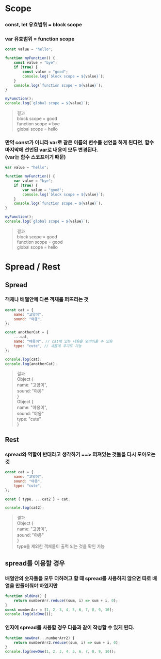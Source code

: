# Scope

### const, let 유효범위 = block scope

### var 유효범위 = function scope

```javascript
const value = "hello";

function myFunction() {
    const value = "bye";
    if (true) {
        const value = "good";
        console.log(`block scope = ${value}`);
    }
    console.log(`function scope = ${value}`);
}

myFunction();
console.log(`global scope = ${value}`);
```

> 결과 <br>
> block scope = good <br>
> function scope = bye <br>
> global scope = hello <br>

### 만약 const가 아니라 var로 같은 이름의 변수를 선언을 하게 된다면, 함수 마지막에 선언된 var로 내용이 모두 변경된다. <br> (var는 함수 스코프이기 때문)

```javascript
var value = "hello";

function myFunction() {
    var value = "bye";
    if (true) {
        var value = "good";
        console.log(`block scope = ${value}`);
    }
    console.log(`function scope = ${value}`);
}

myFunction();
console.log(`global scope = ${value}`);
```

> 결과 <br>
> block scope = good <br>
> function scope = good <br>
> global scope = hello <br>

# Spread / Rest

## Spread

### 객체나 배열안에 다른 객체를 퍼뜨리는 것

```javascript
const cat = {
    name: "고양이",
    sound: "야옹",
};

const anotherCat = {
    ...cat,
    name: "야옹이", // cat에 있는 내용을 덮어씌울 수 있음
    type: "cute", // 새롭게 추가도 가능
};

console.log(cat);
console.log(anotherCat);
```

> 결과 <br>
> Object { <br>
> name: "고양이", <br>
> sound: "야옹" <br>
> } <br>
> Object { <br>
> name: "야옹이", <br>
> sound: "야옹" <br>
> type: "cute" <br>
> }

## Rest

### spread와 역할이 반대라고 생각하기 ==> 퍼져있는 것들을 다시 모아오는 것

```javascript
const cat = {
    name: "고양이",
    sound: "야옹",
    type: "cute",
};

const { type, ...cat2 } = cat;

console.log(cat2);
```

> 결과 <br>
> Object { <br>
> name: "고양이",<br>
> sound: "야옹"<br>
> } <br>
> type을 제외한 객체들이 출력 되는 것을 확인 가능

## spread를 이용할 경우

### 배열안의 숫자들을 모두 더하려고 할 때 spread를 사용하지 않으면 따로 배열을 만들어줘야 하였지만

```javascript
function oldOne() {
    return numberArr.reduce((sum, i) => sum + i, 0);
}
const numberArr = [1, 2, 3, 4, 5, 6, 7, 8, 9, 10];
console.log(oldOne());
```

### 인자에 spread를 사용할 경우 다음과 같이 작성할 수 있게 된다.

```javascript
function newOne(...numberArr2) {
    return numberArr2.reduce((sum, i) => sum + i, 0);
}
console.log(newOne(1, 2, 3, 4, 5, 6, 7, 8, 9, 10));
```
